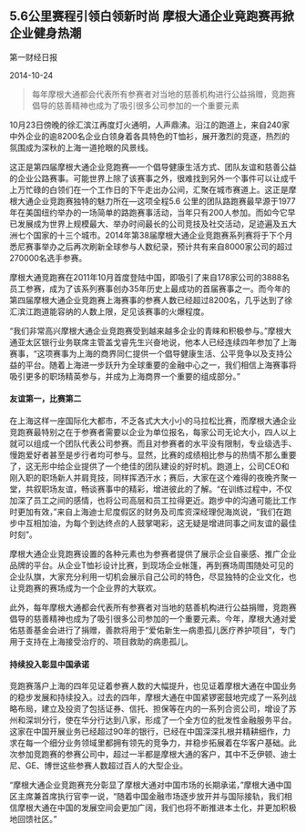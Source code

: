 ## 5.6公里赛程引领白领新时尚 摩根大通企业竟跑赛再掀企业健身热潮

<div class="article__time-byline">
	<p class="article__byline">第一财经日报</p>
	<time class="article__timestamp">2014-10-24</time>
</div>

> 每年摩根大通都会代表所有参赛者对当地的慈善机构进行公益捐赠，竞跑赛倡导的慈善精神也成为了吸引很多公司参加的一个重要元素


10月23日傍晚的徐汇滨江再度灯火通明，人声鼎沸。沿江的跑道上，来自240家中外企业的逾8200名企业白领身着各具特色的T恤衫，展开激烈的竞逐，热烈的氛围成为深秋的上海一道抢眼的风景线。

这正是第四届摩根大通企业竞跑赛—一个倡导健康生活方式、团队友谊和慈善公益的企业公路赛事。可能世界上除了该赛事之外，很难找到另外一个事件可以让成千上万忙碌的白领们在一个工作日的下午走出办公间，汇聚在城市赛道上。这正是摩根大通企业竞跑赛独特的魅力所在—这项全程5.6 公里的团队路跑赛最早源于1977年在美国纽约举办的一场简单的路跑赛事活动，当年只有200人参加。而如今它早已发展成为世界上规模最大、举办时间最长的公司竞技及社交活动，足迹遍及五大洲七个国家的十三个城市。2014年第38届摩根大通企业竞跑赛系列赛将于下个月悉尼赛事举办之后再次刷新全球参与人数纪录，预计共有来自8000家公司的超过270000名选手参赛。

摩根大通竞跑赛在2011年10月首度登陆中国，即吸引了来自178家公司的3888名员工参赛，成为了该系列赛事创办35年历史上最成功的首届赛事之一。而今年的第四届摩根大通企业竞跑赛上海赛事的参赛人数已经超过8200名，几乎达到了徐汇滨江跑道能容纳的人数上限，足见该赛事的火爆程度。

“我们非常高兴摩根大通企业竞跑赛受到越来越多企业的青睐和积极参与。”摩根大通亚太区银行业务联席主管盖戈睿先生兴奋地说，他本人已经连续四年参加了上海赛事，“这项赛事为上海的商界同仁提供一个倡导健康生活、公平竞争以及支持公益的平台。随着上海进一步跃升为全球重要的金融中心之一，我们相信上海赛事将吸引更多的职场精英参与，并成为上海商界一个重要的组成部分。”

#### 友谊第一，比赛第二

在上海这样一座国际化大都市，不乏各式大大小小的马拉松比赛，而摩根大通企业竞跑赛最特别之在于参赛者需要以企业为单位报名，每家公司无论大小，四人以上就可以组成一个团队代表公司参赛。而且对参赛者的水平没有限制，专业级选手、慢跑爱好者甚至是步行者均可参与。显然，比赛的成绩相比参与的热情不那么重要了，这无形中给企业提供了一个绝佳的团队建设的好时机。跑道上，公司CEO和刚入职的职场新人并肩竞技，同样挥洒汗水；赛后，大家在这个难得的夜晚齐聚一堂，共叙职场友谊，畅谈赛事中的精彩，增进彼此的了解。“在训练过程中，不仅加深了员工之间的感情，也将公司高层和员工拉得更近。跑步中的沟通可能比工作时更加有效，”来自上海迪士尼度假区的财务及司库资深经理倪海岚说，“我们在跑步中互相加油，为每个到达终点的人鼓掌喝彩，这无疑是增进同事之间友谊的最佳时刻”。

摩根大通企业竞跑赛设置的各种元素也为参赛者提供了展示企业自豪感、推广企业品牌的平台。从企业T恤衫设计比赛，到现场企业帐篷，再到赛场周围随处可见的企业队旗，大家充分利用一切机会展示自己公司的特色，尽显独特的企业文化，也让竞跑赛的赛场成为一个企业界的大联欢。

此外，每年摩根大通都会代表所有参赛者对当地的慈善机构进行公益捐赠，竞跑赛倡导的慈善精神也成为了吸引很多公司参加的一个重要元素。今年，摩根大通对爱佑慈善基金会进行了捐赠，善款将用于“爱佑新生—病患孤儿医疗养护项目”，专门用于支持在上海接受治疗的、项目救助的病患孤儿。

#### 持续投入彰显中国承诺

竞跑赛落户上海的四年见证着参赛人数的大幅提升，也见证着摩根大通在中国业务的稳步发展和持续投入。过去的四年，摩根大通在中国紧锣密鼓地完成了一系列战略布局，建立及投资了包括证券、信托、担保等在内的一系列合资公司，增设了苏州和深圳分行，使在华分行达到八家，形成了一个全方位的批发性金融服务平台。这家在中国开展业务已经超过90年的银行，已经在中国深深扎根并精耕细作，力求在每一个细分业务领域里都拥有领先的竞争力，并稳步拓展着在华客户基础。此次参加竞跑赛的参赛公司中，超过一半都是摩根大通的客户，其中不乏伊顿、迪士尼、GE、博世这些参赛人数超过百人的大型企业。

“摩根大通企业竞跑赛充分彰显了摩根大通对中国市场的长期承诺，”摩根大通中国区主席兼首席执行官李一说，“随着中国金融市场逐步放开并与国际接轨，我们相信摩根大通在中国的发展空间会更加广阔，我们也将不断推进本土化，并更加积极地回馈社区。”